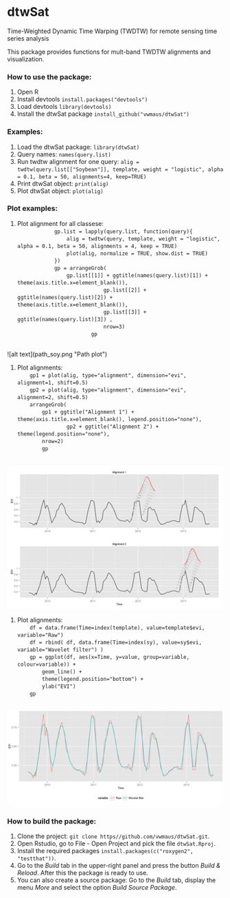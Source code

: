 dtwSat
=====

Time-Weighted Dynamic Time Warping (TWDTW) for remote sensing time series analysis

This package provides functions for mult-band TWDTW alignments and visualization.

<h3>How to use the package:</h3>
<ol>
  <li>Open R</li>
	<li>Install devtools <code>install.packages("devtools")</code></li>
	<li>Load devtools <code>library(devtools)</code></li>
	<li>Install the dtwSat package <code>install_github("vwmaus/dtwSat")</code></li>
</ol>

<h3>Examples:</h3>
<ol>
	<li>Load the dtwSat package: <code>library(dtwSat)</code></li>
	<li>Query names: <code>names(query.list)</code></li>
	<li>Run twdtw alignment for one query: <code>alig = twdtw(query.list[["Soybean"]], template, weight = "logistic", alpha = 0.1, beta = 50, alignments=4, keep=TRUE)</code></li>
	<li>Print dtwSat object: <code>print(alig)</code></li>
	<li>Plot dtwSat object: <code>plot(alig)</code></li>
</ol>

<h3>Plot examples:</h3>
<ol>
 	<li>Plot alignment for all classese:
 		<code>
			gp.list = lapply(query.list, function(query){
  				alig = twdtw(query, template, weight = "logistic", alpha = 0.1, beta = 50, alignments = 4, keep = TRUE)
  				plot(alig, normalize = TRUE, show.dist = TRUE)  
			})
			gp = arrangeGrob(
				gp.list[[1]] + ggtitle(names(query.list)[1]) + theme(axis.title.x=element_blank()),
                         	gp.list[[2]] + ggtitle(names(query.list)[2]) + theme(axis.title.x=element_blank()),
                         	gp.list[[3]] + ggtitle(names(query.list)[3]) ,
                        	nrow=3)
                        gp
                </code>
        </li>
</ol>
![alt text](path_soy.png "Path plot")

<ol>
  <li>Plot alignments: <code>
  	gp1 = plot(alig, type="alignment", dimension="evi", alignment=1, shift=0.5)
	gp2 = plot(alig, type="alignment", dimension="evi", alignment=2, shift=0.5)
	arrangeGrob(
		gp1 + ggtitle("Alignment 1") + theme(axis.title.x=element_blank(), legend.position="none"),
                gp2 + ggtitle("Alignment 2") + theme(legend.position="none"),
        nrow=2)
        gp
        </code>
   </li>
</ol>
  
![alt text](alig.png "Alignment plot")

<ol>
  <li>Plot alignments: <code>
	df = data.frame(Time=index(template), value=template$evi, variable="Raw")
	df = rbind( df, data.frame(Time=index(sy), value=sy$evi, variable="Wavelet filter") )
	gp = ggplot(df, aes(x=Time, y=value, group=variable, colour=variable)) +
  		geom_line() + 
  		theme(legend.position="bottom") +
  		ylab("EVI")
	gp
        </code>
   </li>
</ol>
  
![alt text](filter.png "Alignment plot")

<h3>How to build the package:</h3>
<ol>
	<li>Clone the project: <code>git clone https//github.com/vwmaus/dtwSat.git</code>.</li>
	<li>Open Rstudio, go to File - Open Project and pick the file <code>dtwSat.Rproj</code>.</li>
	<li>Install the required packages <code>install.packages(c("roxygen2", "testthat"))</code>.</li>
	<li>Go to the <i>Build</i> tab in the upper-right panel and press the button <i>Build & Reload</i>. After this the package is ready to use.</li>
	<li>You can also create a source package: Go to the <i>Build</i> tab, display the menu <i>More</i> and select the option <i>Build Source Package</i>.</li>
</ol> 
